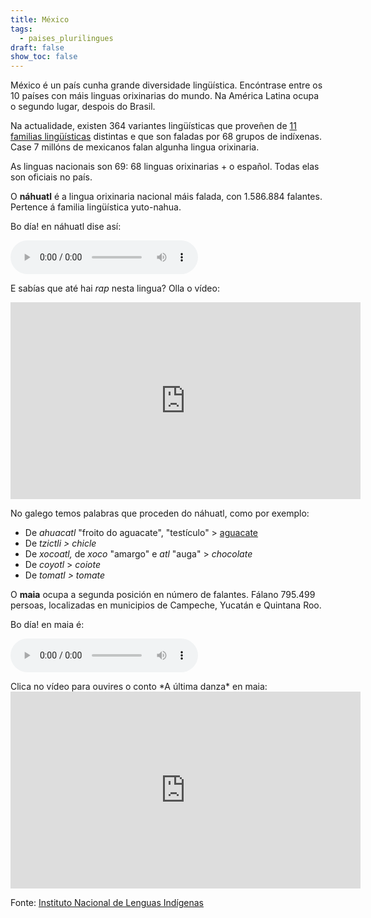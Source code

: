 ```yaml
---
title: México
tags:
  - paises_plurilingues
draft: false
show_toc: false
---
```

México é un país cunha grande diversidade lingüística. Encóntrase entre os 10 países con máis linguas orixinarias do mundo. Na América Latina ocupa o segundo lugar, despois do Brasil.

Na actualidade, existen 364 variantes lingüísticas que proveñen de [11 familias lingüísticas](https://site.inali.gob.mx/Micrositios/estadistica_basica/estadisticas2015/index_familias.html) distintas e que son faladas por 68 grupos de indíxenas. Case 7 millóns de mexicanos falan algunha lingua orixinaria.

As linguas nacionais son 69: 68 linguas orixinarias + o español. Todas elas son oficiais no país.

O **náhuatl** é a lingua orixinaria nacional máis falada, con 1.586.884 falantes. Pertence á familia lingüística yuto-nahua. 

Bo día! en náhuatl dise así: 

<audio src="/img/bo_dia.mp3" controls></audio>

E sabías que até hai *rap* nesta lingua? Olla o vídeo:

<iframe width="560" height="315" src="https://www.youtube.com/embed/rEy5sxxJB4M?si=SnlqMdMspskebtbh" title="YouTube video player" frameborder="0" allow="accelerometer; autoplay; clipboard-write; encrypted-media; gyroscope; picture-in-picture; web-share" allowfullscreen></iframe>

No galego temos palabras que proceden do náhuatl, como por exemplo:

* De *ahuacatl* "froito do aguacate", "testículo" > [aguacate](https://portaldaspalabras.gal/lexico/allos-con-bugallos/aguacate/)
* De *tzictli > chicle* 
* De *xocoatl,* de *xoco* "amargo" e *atl* "auga" > *chocolate*
* De *coyotl* > *coiote*
* De *tomatl > tomate*

O **maia** ocupa a segunda posición en número de falantes. Fálano 795.499 persoas, localizadas en  municipios de Campeche, Yucatán e Quintana Roo.

Bo día! en maia é: 

<audio src="/img/bo_dia_maia.mp3" controls></audio>

<!--EndFragment-->Clica no vídeo para ouvires o conto *A última danza* en maia:

<iframe width="560" height="315" src="https://www.youtube.com/embed/rjZhQaekrXo?si=dNKv_igwOIzSWYkn" title="YouTube video player" frameborder="0" allow="accelerometer; autoplay; clipboard-write; encrypted-media; gyroscope; picture-in-picture; web-share" allowfullscreen></iframe>

Fonte: [Instituto Nacional de Lenguas Indígenas](https://www.gob.mx/inali)